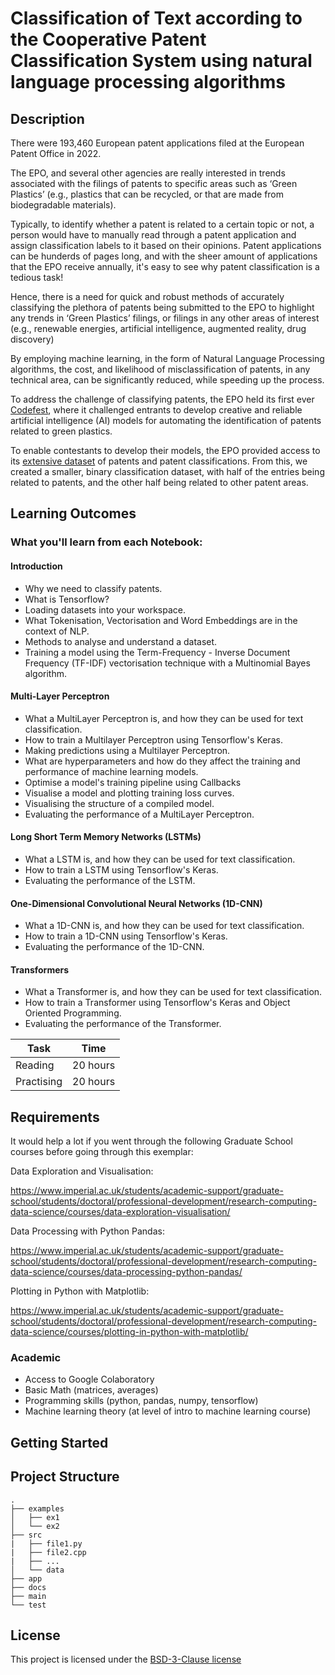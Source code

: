 <!-- Your Project title, make it sound catchy! -->

# Classification of Text according to the Cooperative Patent Classification System using natural language processing algorithms

<!-- Provide a short description to your project -->

## Description

There were 193,460 European patent applications filed at the European Patent Office in 2022.

The EPO, and several other agencies are really interested in trends associated with the filings of patents to specific areas such as ‘Green Plastics’ (e.g., plastics that can be recycled, or that are made from biodegradable materials).

Typically, to identify whether a patent is related to a certain topic or not, a person would have to manually read through a patent application and assign classification labels to it based on their opinions. Patent applications can be hunderds of pages long, and with the sheer amount of applications that the EPO receive annually, it's easy to see why patent classification is a tedious task!

Hence, there is a need for quick and robust methods of accurately classifying the plethora of patents being submitted to the EPO to highlight any trends in ‘Green Plastics’ filings, or filings in any other areas of interest (e.g., renewable energies, artificial intelligence, augmented reality, drug discovery)

By employing machine learning, in the form of Natural Language Processing algorithms, the cost, and likelihood of misclassification of patents, in any technical area, can be significantly reduced, while speeding up the process.

To address the challenge of classifying patents, the EPO held its first ever [Codefest](https://www.epo.org/news-events/in-focus/codefest.html), where it challenged entrants to develop creative and reliable artificial intelligence (AI) models for automating the identification of patents related to green plastics.

To enable contestants to develop their models, the EPO provided access to its [extensive dataset](https://www.epo.org/searching-for-patents/data/bulk-data-sets.html) of patents and patent classifications. From this, we created a  smaller, binary classification dataset, with half of the entries being related to patents, and the other half being related to other patent areas.

## Learning Outcomes

### What you'll learn from each Notebook:

#### Introduction

- Why we need to classify patents.
- What is Tensorflow?
- Loading datasets into your workspace.
- What Tokenisation, Vectorisation and Word Embeddings are in the context of NLP.
- Methods to analyse and understand a dataset.
- Training a model using the Term-Frequency - Inverse Document Frequency (TF-IDF) vectorisation technique with a Multinomial Bayes algorithm.

#### Multi-Layer Perceptron

- What a MultiLayer Perceptron is, and how they can be used for text classification.
- How to train a Multilayer Perceptron using Tensorflow's Keras.
- Making predictions using a Multilayer Perceptron.
- What are hyperparameters and how do they affect the training and performance of machine learning models.
- Optimise a model's training pipeline using Callbacks
- Visualise a model and plotting training loss curves.
- Visualising the structure of a compiled model.
- Evaluating the performance of a MultiLayer Perceptron.

#### Long Short Term Memory Networks (LSTMs)

- What a LSTM is, and how they can be used for text classification.
- How to train a LSTM using Tensorflow's Keras.
- Evaluating the performance of the LSTM.

#### One-Dimensional Convolutional Neural Networks (1D-CNN)

- What a 1D-CNN is, and how they can be used for text classification.
- How to train a 1D-CNN using Tensorflow's Keras.
- Evaluating the performance of the 1D-CNN.

#### Transformers

- What a Transformer is, and how they can be used for text classification.
- How to train a Transformer using Tensorflow's Keras and Object Oriented Programming.
- Evaluating the performance of the Transformer.

| Task       | Time    |
| ---------- | ------- |
| Reading    | 20 hours |
| Practising | 20 hours |

## Requirements

It would help a lot if you went through the following Graduate School courses before going through this exemplar:

Data Exploration and Visualisation:

https://www.imperial.ac.uk/students/academic-support/graduate-school/students/doctoral/professional-development/research-computing-data-science/courses/data-exploration-visualisation/

Data Processing with Python Pandas:

https://www.imperial.ac.uk/students/academic-support/graduate-school/students/doctoral/professional-development/research-computing-data-science/courses/data-processing-python-pandas/

Plotting in Python with Matplotlib:

https://www.imperial.ac.uk/students/academic-support/graduate-school/students/doctoral/professional-development/research-computing-data-science/courses/plotting-in-python-with-matplotlib/


### Academic


- Access to Google Colaboratory
- Basic Math (matrices, averages)
- Programming skills (python, pandas, numpy, tensorflow)
- Machine learning theory (at level of intro to machine learning course)

<!--### System

Instructions on how the student should start going through the exemplar.

Structure this section as you see fit but try to be clear, concise and accurate
when writing your instructions.

For example:
Start by watching the introduction video,
then study Jupyter notebooks 1-3 in the `intro` folder
and attempt to complete exercise 1a and 1b.

Once done, start going through through the PDF in the `main` folder.
By the end of it you should be able to solve exercises 2 to 4.

A final exercise can be found in the `final` folder.

Solutions to the above can be found in `solutions`.
-->

## Getting Started

<!-- An overview of the files and folder in the exemplar.
Not all files and directories need to be listed, just the important
sections of your project, like the learning material, the code, the tests, etc.

A good starting point is using the command `tree` in a terminal(Unix),
copying its output and then removing the unimportant parts.

You can use ellipsis (...) to suggest that there are more files or folders
in a tree node.

-->

## Project Structure

```log
.
├── examples
│   ├── ex1
│   └── ex2
├── src
|   ├── file1.py
|   ├── file2.cpp
|   ├── ...
│   └── data
├── app
├── docs
├── main
└── test
```
## License

This project is licensed under the [BSD-3-Clause license](LICENSE.md)
